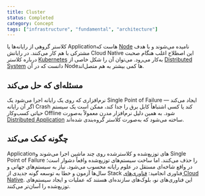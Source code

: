 ```yaml
---
title: Cluster
status: Completed
category: Concept
tags: ["infrastructure", "fundamental", "architecture"]
---
```


کلاستر گروهی از رایانه‌ها یا Applicationهاست که [Node](/nodes/) نامیده می‌شوند و با هدف مشترکی با هم کار می‌کنند. در رایانش Cloud Native این اصطلاح اغلب هنگام صحبت درباره کلاستر [Kubernetes](/kubernetes/) به‌کار می‌رود. می‌توان آن را شکل خاصی از [Distributed System](/distributed-systems/) دانست که در آن Nodeها کمی بیشتر به هم متصل‌اند.

## مسئله‌ای که حل می‌کند

نرم‌افزاری که روی یک رایانه اجرا می‌شود یک Single Point of Failure ایجاد می‌کند — اگر آن رایانه Crash کند یا کسی اشتباهاً کابل برق را جدا کند، ممکن است یک سیستم حیاتی کسب‌وکار Offline شود. به همین دلیل نرم‌افزار مدرن معمولاً به‌صورت [Distributed Application](/distributed-apps/) ساخته می‌شود که به‌صورت کلاستر گروه‌بندی شده‌اند.

## چگونه کمک می‌کند

Applicationهای توزیع‌شده و کلاسترشده روی چند ماشین اجرا می‌شوند و Single Point of Failure را حذف می‌کنند. اما ساخت سیستم‌های توزیع‌شده واقعاً دشوار است؛ در واقع شاخه‌ای مستقل در علوم رایانه محسوب می‌شود. نیاز به سیستم‌های جهانی و سال‌ها آزمون و خطا به توسعه گونه جدیدی از Stack فناوری انجامید: [فناوری‌های Cloud Native](/cloud-native-tech/). این فناوری‌های نو، بلوک‌های سازنده‌ای هستند که عملیات و ایجاد سیستم‌های توزیع‌شده را آسان‌تر می‌کنند.
